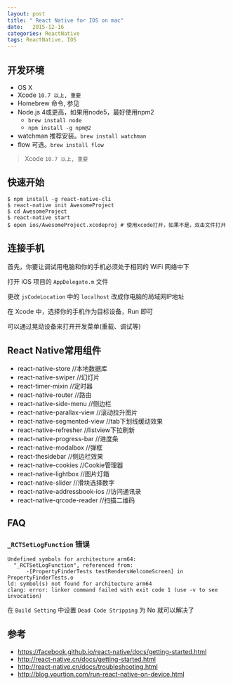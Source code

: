```yaml
---
layout: post
title: " React Native for IOS on mac"
date:   2015-12-16
categories: ReactNative
tags: ReactNative, IOS
---
```



开发环境
-------

- OS X
- Xcode `10.7 以上, 重要`
- Homebrew 命令, 参见 [](http://scsidisk.github.io/2015/11/use_homebrew_on_mac/)
- Node.js 4或更高，如果用node5，最好使用npm2
    - `brew install node`
    - `npm install -g npm@2`
- watchman 推荐安装。`brew install watchman`
- flow 可选。`brew install flow`

> Xcode `10.7 以上, 重要`

快速开始
-------

    $ npm install -g react-native-cli
    $ react-native init AwesomeProject
    $ cd AwesomeProject
    $ react-native start
    $ open ios/AwesomeProject.xcodeproj # 使用xcode打开，如果不是，双击文件打开

连接手机
-------

首先，你要让调试用电脑和你的手机必须处于相同的 WiFi 网络中下

打开 iOS 项目的 `AppDelegate.m` 文件

更改 `jsCodeLocation` 中的 `localhost` 改成你电脑的局域网IP地址

在 Xcode 中，选择你的手机作为目标设备，Run 即可

可以通过晃动设备来打开开发菜单(重载、调试等)

React Native常用组件
-------------------

- react-native-store //本地数据库
- react-native-swiper //幻灯片
- react-timer-mixin //定时器
- react-native-router //路由
- react-native-side-menu //侧边栏
- react-native-parallax-view //滚动拉升图片
- react-native-segmented-view //tab下划线缓动效果
- react-native-refresher //listview下拉刷新
- react-native-progress-bar //进度条
- react-native-modalbox //弹框
- react-thesidebar //侧边栏效果
- react-native-cookies //Cookie管理器
- react-native-lightbox //图片灯箱
- react-native-slider //滑块选择数字
- react-native-addressbook-ios //访问通讯录
- react-native-qrcode-reader //扫描二维码

FAQ
---

### `_RCTSetLogFunction` 错误

    Undefined symbols for architecture arm64:
      "_RCTSetLogFunction", referenced from:
          -[PropertyFinderTests testRendersWelcomeScreen] in PropertyFinderTests.o
    ld: symbol(s) not found for architecture arm64
    clang: error: linker command failed with exit code 1 (use -v to see invocation)

在 `Build Setting` 中设置 `Dead Code Stripping` 为 No 就可以解决了


参考
----

* https://facebook.github.io/react-native/docs/getting-started.html
* http://react-native.cn/docs/getting-started.html
* http://react-native.cn/docs/troubleshooting.html
* http://blog.yourtion.com/run-react-native-on-device.html
